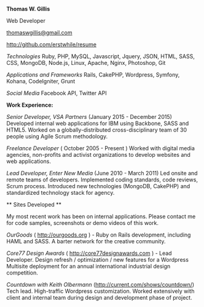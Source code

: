 **Thomas W. Gillis**

Web Developer

thomaswgillis@gmail.com

http://github.com/erstwhile/resume

*Technologies* Ruby, PHP, MySQL, Javascript, Jquery, JSON, HTML, SASS, CSS, MongoDB, Node.js, Linux, Apache, Nginx, Photoshop, Git 

*Applications and Frameworks*  Rails, CakePHP, Wordpress, Symfony, Kohana, CodeIgniter, Grunt

*Social Media* Facebook API, Twitter API

**Work Experience:**

*Senior Developer, VSA Partners* (January 2015 - December 2015) Developed internal web applications for IBM using Backbone, SASS and HTML5. Worked on a globally-distributed cross-disciplinary team of 30 people using Agile Scrum methodology.  

*Freelance Developer* ( October 2005 - Present )  Worked with digital media agencies, non-profits and activist organizations to develop websites and web applications.

*Lead Developer, Enter New Media* (June 2010 - March 2011)  Led onsite and remote teams of developers.  Implemented coding standards, code reviews, Scrum process.  Introduced new technologies (MongoDB, CakePHP) and standardized technology stack for agency.  

** Sites Developed **

My most recent work has been on internal applications. Please contact me for code samples, screenshots or demo videos of this work. 

*OurGoods* ( http://ourgoods.org ) - Ruby on Rails development, including HAML and SASS.  A barter network for the creative community.

*Core77 Design Awards* ( http://core77designawards.com ) - Lead Developer.  Design refresh / optimization / new features for a Wordpress Multisite deployment for an annual international industrial design competition. 

*Countdown with Keith Olbermann* (http://current.com/shows/countdown/)  Tech lead. High-traffic Wordpress customization.  Worked extensively with client and internal team during design and development phase of project. 
